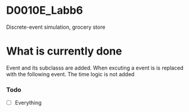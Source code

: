 # D0010E_Labb6
Discrete-event simulation, grocery store

# What is currently done

Event and its subclasss are added. When excuting a event is is replaced with the following event. The time logic is not added



### Todo

- [ ] Everything
